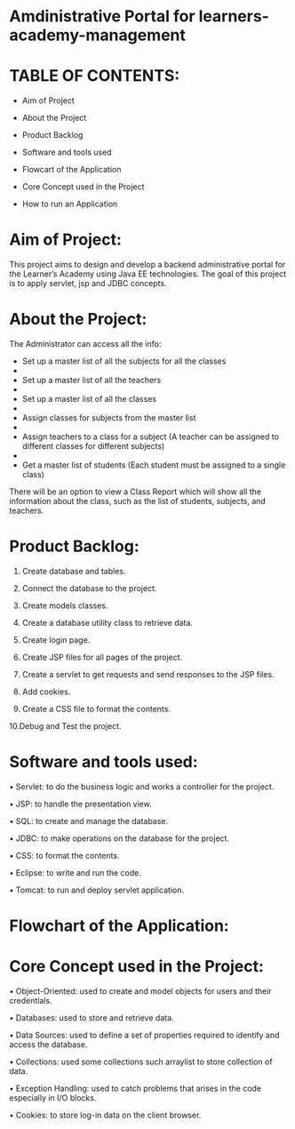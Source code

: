 # Amdinistrative Portal for learners-academy-management

# TABLE OF CONTENTS:

 - Aim of Project
 
 - About the Project

 - Product Backlog
 
 - Software and tools used
 
 - Flowcart of the Application
 
 - Core Concept used in the Project
 
 - How to run an Application



# Aim of Project:
  This project aims to design and develop a backend administrative portal for the Learner’s Academy using Java EE technologies. The goal of this project is to apply servlet, jsp and JDBC concepts.
  
  
 # About the Project:
  The Administrator can access all the info:
 
  - Set up a master list of all the subjects for all the classes
  - 
  - Set up a master list of all the teachers
  - 
  - Set up a master list of all the classes
  - 
  - Assign classes for subjects from the master list
  - 
  - Assign teachers to a class for a subject (A teacher can be assigned to different classes for different subjects)
  - 
  - Get a master list of students (Each student must be assigned to a single class)
     

 There will be an option to view a Class Report which will show all the information about the class, such as the list of students, subjects, and teachers.
 
 
  
# Product Backlog:

1. Create database and tables.

2. Connect the database to the project.

3. Create models classes.

4. Create a database utility class to retrieve data.

5. Create login page.

6. Create JSP files for all pages of the project.

7. Create a servlet to get requests and send responses to the JSP files.

8. Add cookies.

9. Create a CSS file to format the contents.

10.Debug and Test the project.


# Software and tools used:

• Servlet: to do the business logic and works a controller for the project.

• JSP: to handle the presentation view.

• SQL: to create and manage the database.

• JDBC: to make operations on the database for the project.

• CSS: to format the contents.

• Eclipse: to write and run the code.

• Tomcat: to run and deploy servlet application.

# Flowchart of the Application:


# Core Concept used in the Project:

• Object-Oriented: used to create and model objects for users and their credentials.

• Databases: used to store and retrieve data.

• Data Sources: used to define a set of properties required to identify and access the database.

• Collections: used some collections such arraylist to store collection of data.

• Exception Handling: used to catch problems that arises in the code especially in I/O blocks.

• Cookies: to store log-in data on the client browser.


